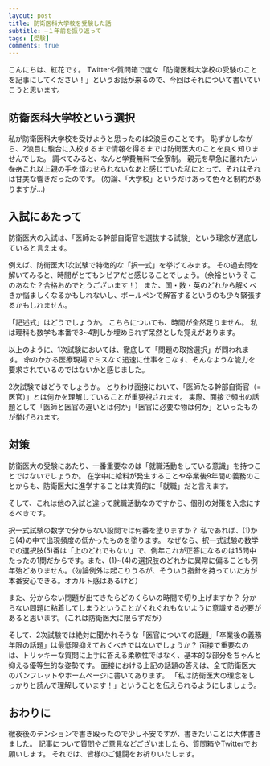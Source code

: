 ```yaml
---
layout: post
title: 防衛医科大学校を受験した話
subtitle: ―１年前を振り返って
tags: [受験]
comments: true
---
```

こんにちは、紅花です。
Twitterや質問箱で度々「防衛医科大学校の受験のことを記事にしてください！」というお話が来るので、今回はそれについて書いていこうと思います。

## 防衛医科大学校という選択

私が防衛医科大学校を受けようと思ったのは2浪目のことです。
恥ずかしながら、2浪目に駿台に入校するまで情報を得るまでは防衛医大のことを良く知りませんでした。
調べてみると、なんと学費無料で全寮制。
~~親元を早急に離れたいなあ~~これ以上親の手を煩わせられないなあと感じていた私にとって、それはそれは甘美な響きだったのです。
(勿論、「大学校」というだけあって色々と制約がありますが...)

## 入試にあたって

防衛医大の入試は、「医師たる幹部自衛官を選抜する試験」という理念が通底していると言えます。

例えば、防衛医大1次試験で特徴的な「択一式」を挙げてみます。
その過去問を解いてみると、時間がとてもシビアだと感じることでしょう。（余裕というそこのあなた？合格おめでとうございます！）
また、国・数・英のどれから解くべきか悩ましくなるかもしれないし、ボールペンで解答するというのも少々緊張するかもしれません。

「記述式」はどうでしょうか。
こちらについても、時間が全然足りません。
私は理科も数学も本番で3~4割しか埋められず呆然とした覚えがあります。

以上のように、1次試験においては、徹底して「問題の取捨選択」が問われます。
命のかかる医療現場でミスなく迅速に仕事をこなす、そんなような能力を要求されているのではないかと感じました。

2次試験ではどうでしょうか。
とりわけ面接において、「医師たる幹部自衛官（=医官）」とは何かを理解していることが重要視されます。
実際、面接で頻出の話題として「医師と医官の違いとは何か」「医官に必要な物は何か」といったものが挙げられます。

## 対策

防衛医大の受験にあたり、一番重要なのは「就職活動をしている意識」を持つことではないでしょうか。
在学中に給料が発生することや卒業後9年間の義務のことからも、防衛医大に進学することは実質的に「就職」だと言えます。

そして、これは他の入試と違って就職活動なのですから、個別の対策を入念にするべきです。

択一式試験の数学で分からない設問では何番を塗りますか？
私であれば、(1)から(4)の中で出現頻度の低かったものを塗ります。
なぜなら、択一式試験の数学での選択肢(5)番は「上のどれでもない」で、例年これが正答になるのは15問中たったの1問だからです。また、(1)~(4)の選択肢のどれかに異常に偏ることも例年殆どありません。（勿論例外は起こりうるが、そういう指針を持っていた方が本番安心できる。オカルト感はあるけど）

また、分からない問題が出てきたらどのくらいの時間で切り上げますか？
分からない問題に粘着してしまうということがくれぐれもないように意識する必要があると思います。（これは防衛医大に限らずだが）

そして、2次試験では絶対に聞かれそうな「医官についての話題」「卒業後の義務年限の話題」は最低限抑えておくべきではないでしょうか？
面接で重要なのは、トリッキーな質問に上手に答える柔軟性ではなく、基本的な部分をちゃんと抑える優等生的な姿勢です。
面接における上記の話題の答えは、全て防衛医大のパンフレットやホームページに書いてあります。
「私は防衛医大の理念をしっかりと読んで理解しています！」ということを伝えられるようにしましょう。

## おわりに

徹夜後のテンションで書き殴ったので少し不安ですが、書きたいことは大体書きました。
記事について質問やご意見などございましたら、質問箱やTwitterでお願いします。
それでは、皆様のご健闘をお祈りいたします。

